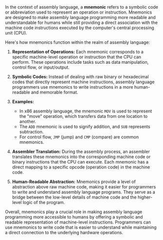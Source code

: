 In the context of assembly language, a **mnemonic** refers to a symbolic code or abbreviation used to represent an operation or instruction. Mnemonics are designed to make assembly language programming more readable and understandable for humans while still providing a direct association with the machine code instructions executed by the computer's central processing unit (CPU).

Here's how mnemonics function within the realm of assembly language:

1. **Representation of Operations:** Each mnemonic corresponds to a specific machine-level operation or instruction that the CPU can perform. These operations include tasks such as data manipulation, control flow, or input/output.

2. **Symbolic Codes:** Instead of dealing with raw binary or hexadecimal codes that directly represent machine instructions, assembly language programmers use mnemonics to write instructions in a more human-readable and memorable format.

3. **Examples:**
   - In x86 assembly language, the mnemonic `MOV` is used to represent the "move" operation, which transfers data from one location to another.
   - The `ADD` mnemonic is used to signify addition, and `SUB` represents subtraction.
   - For control flow, `JMP` (jump) and `CMP` (compare) are common mnemonics.

4. **Assembler Translation:** During the assembly process, an assembler translates these mnemonics into the corresponding machine code or binary instructions that the CPU can execute. Each mnemonic has a direct mapping to a specific opcode (operation code) in the machine code.

5. **Human-Readable Abstraction:** Mnemonics provide a level of abstraction above raw machine code, making it easier for programmers to write and understand assembly language programs. They serve as a bridge between the low-level details of machine code and the higher-level logic of the program.

Overall, mnemonics play a crucial role in making assembly language programming more accessible to humans by offering a symbolic and readable representation of machine-level instructions. Programmers can use mnemonics to write code that is easier to understand while maintaining a direct connection to the underlying hardware operations.
